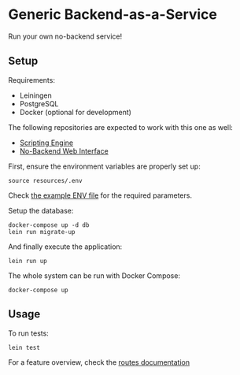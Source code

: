 # Generic Backend-as-a-Service

Run your own no-backend service!

## Setup

Requirements:
- Leiningen
- PostgreSQL
- Docker (optional for development)

The following repositories are expected to work with this one as well:
- [Scripting Engine](https://github.com/liberdade-organizacao/no-backend-scripting-engine)
- [No-Backend Web Interface](https://github.com/liberdade-organizacao/no-backend-web)

First, ensure the environment variables are properly set up:

```
source resources/.env
```

Check [the example ENV file](./resources/.env.example) for the required
parameters.

Setup the database:

```
docker-compose up -d db
lein run migrate-up
```

And finally execute the application:

```
lein run up
```

The whole system can be run with Docker Compose:

```
docker-compose up
```

## Usage

To run tests:

``` sh
lein test
```

For a feature overview, check the [routes documentation](./docs/routes.md)

